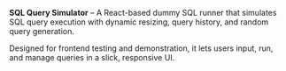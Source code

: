 **SQL Query Simulator** – A React-based dummy SQL runner that simulates SQL query execution with dynamic resizing, query history, and random query generation.

Designed for frontend testing and demonstration, it lets users input, run, and manage queries in a slick, responsive UI.
